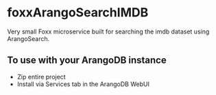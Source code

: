 # foxxArangoSearchIMDB
Very small Foxx microservice built for searching the imdb dataset using ArangoSearch.

## To use with your ArangoDB instance
- Zip entire project
- Install via Services tab in the ArangoDB WebUI

